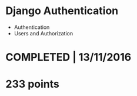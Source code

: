 # Django Authentication
- Authentication 
- Users and Authorization 

# COMPLETED | 13/11/2016
# 233 points
